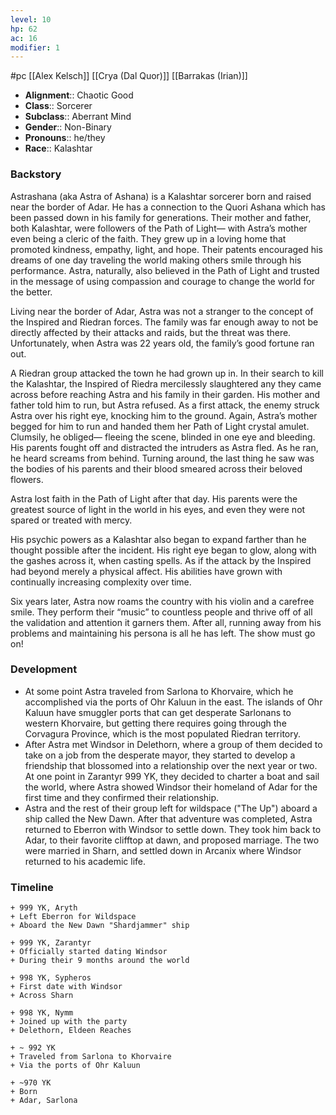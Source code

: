 ```yaml
---
level: 10
hp: 62
ac: 16
modifier: 1
---
```

 #pc [[Alex Kelsch]] [[Crya (Dal Quor)]] [[Barrakas (Irian)]]

* **Alignment**:: Chaotic Good
* **Class**:: Sorcerer
* **Subclass**:: Aberrant Mind
* **Gender**:: Non-Binary
* **Pronouns**:: he/they
* **Race**:: Kalashtar

### Backstory

Astrashana (aka Astra of Ashana) is a Kalashtar sorcerer born and raised near the border of Adar. He has a connection to the Quori Ashana which has been passed down in his family for generations. Their mother and father, both Kalashtar, were followers of the Path of Light— with Astra’s mother even being a cleric of the faith. They grew up in a loving home that promoted kindness, empathy, light, and hope. Their patents encouraged his dreams of one day traveling the world making others smile through his performance. Astra, naturally, also believed in the Path of Light and trusted in the message of using compassion and courage to change the world for the better.

Living near the border of Adar, Astra was not a stranger to the concept of the Inspired and Riedran forces. The family was far enough away to not be directly affected by their attacks and raids, but the threat was there. Unfortunately, when Astra was 22 years old, the family’s good fortune ran out.

A Riedran group attacked the town he had grown up in. In their search to kill the Kalashtar, the Inspired of Riedra mercilessly slaughtered any they came across before reaching Astra and his family in their garden. His mother and father told him to run, but Astra refused. As a first attack, the enemy struck Astra over his right eye, knocking him to the ground. Again, Astra’s mother begged for him to run and handed them her Path of Light crystal amulet. Clumsily, he obliged— fleeing the scene, blinded in one eye and bleeding. His parents fought off and distracted the intruders as Astra fled. As he ran, he heard screams from behind. Turning around, the last thing he saw was the bodies of his parents and their blood smeared across their beloved flowers.

Astra lost faith in the Path of Light after that day. His parents were the greatest source of light in the world in his eyes, and even they were not spared or treated with mercy.

His psychic powers as a Kalashtar also began to expand farther than he thought possible after the incident. His right eye began to glow, along with the gashes across it, when casting spells. As if the attack by the Inspired had beyond merely a physical affect. His abilities have grown with continually increasing complexity over time.

Six years later, Astra now roams the country with his violin and a carefree smile. They perform their “music” to countless people and thrive off of all the validation and attention it garners them. After all, running away from his problems and maintaining his persona is all he has left. The show must go on!

### Development

* At some point Astra traveled from Sarlona to Khorvaire, which he accomplished via the ports of Ohr Kaluun in the east. The islands of Ohr Kaluun have smuggler ports that can get desperate Sarlonans to western Khorvaire, but getting there requires going through the Corvagura Province, which is the most populated Riedran territory.
* After Astra met Windsor in Delethorn, where a group of them decided to take on a job from the desperate mayor, they started to develop a friendship that blossomed into a relationship over the next year or two. At one point in Zarantyr 999 YK, they decided to charter a boat and sail the world, where Astra showed Windsor their homeland of Adar for the first time and they confirmed their relationship.
* Astra and the rest of their group left for wildspace ("The Up") aboard a ship called the New Dawn. After that adventure was completed, Astra returned to Eberron with Windsor to settle down. They took him back to Adar, to their favorite clifftop at dawn, and proposed marriage. The two were married in Sharn, and settled down in Arcanix where Windsor returned to his academic life.

### Timeline

```timeline
+ 999 YK, Aryth
+ Left Eberron for Wildspace
+ Aboard the New Dawn "Shardjammer" ship

+ 999 YK, Zarantyr
+ Officially started dating Windsor
+ During their 9 months around the world

+ 998 YK, Sypheros
+ First date with Windsor
+ Across Sharn

+ 998 YK, Nymm
+ Joined up with the party
+ Delethorn, Eldeen Reaches

+ ~ 992 YK
+ Traveled from Sarlona to Khorvaire
+ Via the ports of Ohr Kaluun

+ ~970 YK
+ Born
+ Adar, Sarlona
```